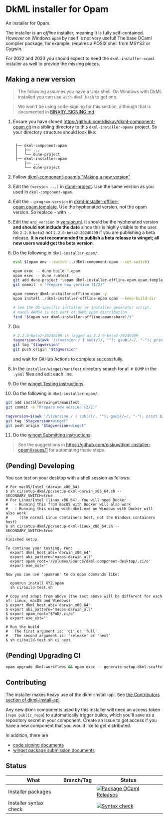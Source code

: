 # DkML installer for Opam

An installer for Opam.

The installer is an _offline_ installer, meaning it is fully self-contained.
However on Windows `opam` by itself is not very useful! The base OCaml compiler
package, for example, requires a POSIX shell from MSYS2 or Cygwin.

For 2022 and 2023 you should expect to need the `dkml-installer-ocaml` installer
as well to provide the missing pieces.

## Making a new version

> The following assumes you have a Unix shell. On Windows with DkML installed you can use `with-dkml bash` to get one.

> We won't be using code-signing for this section, although that is documented in [BINARY_SIGNING.md](contributors/BINARY_SIGNING.md).

1. Ensure you have cloned https://github.com/diskuv/dkml-component-opam.git in a sibling directory to this `dkml-installer-opam/` project. So your directory structure should look like:
   ```

    ├── dkml-component-opam
    │   ├── ...
    │   └── dune-project
    ├── dkml-installer-opam
        ├── ...
        └── dune-project
   ```
2. Follow [dkml-component-opam's "Making a new version"](https://github.com/diskuv/dkml-component-opam?tab=readme-ov-file#making-a-new-version)
3. Edit the `(version ...)` in [dune-project](./dune-project). Use the same version as you used in `dkml-component-opam`.
4. Edit the `--program-version` in [dkml-installer-offline-opam.opam.template](./dkml-installer-offline-opam.opam.template). Use the hyphenated version, not the opam version. So replace `~` with `-`.
5. Edit the `arp_version` in [version.ml](installer/src/version.ml). It should be the hyphenated version **and should not include the date** since this is highly visible to the user. So `2.2.0-beta2` not `2.2.0-beta2-20240409` if you are publishing a beta release. **It is not recommended to publish a beta release to winget; all new users would get the beta version**.
6. Do the following in `dkml-installer-opam/`:

   ```sh
   eval $(opam env --switch ../dkml-component-opam --set-switch)

   opam exec -- dune build *.opam
   opam exec -- dune runtest
   git add dune-project *.opam dkml-installer-offline-opam.opam.template installer/src/version.ml
   git commit -m "Prepare new version (1/2)"

   opam remove dkml-installer-offline-opam -y
   opam install ./dkml-installer-offline-opam.opam --keep-build-dir

   # See the OS-specific installer or installer generator script.
   # macOS ARM64 is not part of DkML opam distribution.
   find "$(opam var dkml-installer-offline-opam:share)/t"
   ```
7. Do:

   ```sh
   # 2.2.0~beta2~20240409 is tagged as 2.2.0-beta2-20240409
   tagversion=$(awk '/\(version / { sub(/)/, ""); gsub(/~/, "-"); print $2 }' dune-project)
   git tag "$tagversion"
   git push origin "$tagversion"
   ```

   and wait for GitHub Actions to complete successfully.
8. In the `installer/winget/manifest` directory search for all `# BUMP` in the `.yaml` files and edit each line.
9. Do the [winget Testing instructions](installer/winget/README.md#testing).
10. Do the following in `dkml-installer-opam/`:

   ```sh
   git add installer/winget/manifest
   git commit -m "Prepare new version (2/2)"

   tagversion=$(awk '/\(version / { sub(/)/, ""); gsub(/~/, "-"); print $2 }' dune-project)
   git tag "$tagversion+winget"
   git push origin "$tagversion+winget"
   ```
11. Do the [winget Submitting instructions](installer/winget/README.md#submitting).

> See the suggestions in https://github.com/diskuv/dkml-installer-opam/issues/1 for automating these
> steps.

## (Pending) Developing

You can test on your desktop with a shell session as follows:

```console
# For macOS/Intel (darwin_x86_64)
$ sh ci/setup-dkml/pc/setup-dkml-darwin_x86_64.sh --SECONDARY_SWITCH=true
# For Linux/Intel (linux_x86_64). You will need Docker
#   - Running this from macOS with Docker will also work
#   - Running this using with-dkml.exe on Windows with Docker will also work
#     (the normal Linux containers host, not the Windows containers host)
$ sh ci/setup-dkml/pc/setup-dkml-linux_x86_64.sh --SECONDARY_SWITCH=true
...
Finished setup.

To continue your testing, run:
  export dkml_host_abi='darwin_x86_64'
  export abi_pattern='macos-darwin_all'
  export opam_root='/Volumes/Source/dkml-component-desktop/.ci/o'
  export exe_ext=''

Now you can use 'opamrun' to do opam commands like:

  opamrun install XYZ.opam
  sh ci/build-test.sh

# Copy and adapt from above (the text above will be different for each of: Linux, macOS and Windows)
$ export dkml_host_abi='darwin_x86_64'
$ export abi_pattern='macos-darwin_all'
$ export opam_root="$PWD/.ci/o"
$ export exe_ext=''

# Run the build
#   The first argument is: 'ci' or 'full'
#   The second argument is: 'release' or 'next'
$ sh ci/build-test.sh ci next
```

## (Pending) Upgrading CI

```bash
opam upgrade dkml-workflows && opam exec -- generate-setup-dkml-scaffold && dune build '@gen-dkml' --auto-promote
```

## Contributing

The installer makes heavy use of the dkml-install-api.
See [the Contributors section of dkml-install-api](https://github.com/diskuv/dkml-install-api/blob/main/contributors/README.md).

Any new dkml-components used by this installer will need an access token
(`repo public_repo`)
to automatically trigger builds, which you'll save as a repository secret
in your component. Create an issue to get access if you have a new
component that you would like to get distributed.

In addition, there are

* [code signing documents](contributors/BINARY_SIGNING.md)
* [winget package submission documents](installer/winget/README.md)

## Status

| What                   | Branch/Tag | Status                                                                                                                                                                                          |
| ---------------------- | ---------- | ----------------------------------------------------------------------------------------------------------------------------------------------------------------------------------------------- |
| Installer packages     |            | [![Package OCaml Releases](https://github.com/diskuv/dkml-installer-opam/actions/workflows/package.yml/badge.svg)](https://github.com/diskuv/dkml-installer-opam/actions/workflows/package.yml) |
| Installer syntax check |            | [![Syntax check](https://github.com/diskuv/dkml-installer-opam/actions/workflows/syntax.yml/badge.svg)](https://github.com/diskuv/dkml-installer-opam/actions/workflows/syntax.yml)             |
